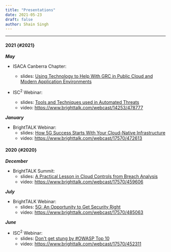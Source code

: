 ```yaml
---
title: "Presentations"
date: 2021-05-23
draft: false
author: Shain Singh
---
```


<hr />

#### 2021 {#2021}

**_May_**
- ISACA Canberra Chapter: 
  - slides: [Using Technology to Help With GRC in Public Cloud and Modern Application Environments](/files/ISACA%20Canberra%20-%20Using%20Technology%20to%20Help%20With%20GRC%20in%20Public%20Cloud%20and%20Modern%20Application%20Environments%20[May%202021].pdf)

- ISC<sup>2</sup> Webinar: 
  - slides: [Tools and Techniques used in Automated Threats](/files/ISC2%20Webinar%20-%20Tools%20and%20Techniques%20used%20in%20Automated%20Threats%20[May%202021].pdf)
  - video: https://www.brighttalk.com/webcast/14253/478777

**_January_**
- BrightTALK Webinar: 
  - slides: [How 5G Success Starts With Your Cloud-Native Infrastructure](/files/Brighttalk%20Webinar%20-%20How%205G%20Success%20Starts%20With%20Your%20Cloud-Native%20Infrastructure%20[January%202021].pdf)
  - video: https://www.brighttalk.com/webcast/17570/472613

#### 2020 {#2020}

**_December_**
- BrightTALK Summit: 
  - slides: [A Practical Lesson in Cloud Controls from Breach Analysis](/files/Brightalk%20Summit%20-%20A%20Practical%20Lesson%20in%20Cloud%20Controls%20from%20Breach%20Analysis%20[Dec%202020].pdf)
  - video: https://www.brighttalk.com/webcast/17570/459606

**_July_**
- BrightTALK Webinar: 
  - slides: [5G: An Opportunity to Get Security Right](/files/Brighttalk%20Webinar%20-%205G:%20The%20Opportunity%20to%20Get%20Security%20Right%20[July%202020].pdf)
  - video: https://www.brighttalk.com/webcast/17570/485063

**_June_**
- ISC<sup>2</sup> Webinar: 
  - slides: [Don\'t get stung by #OWASP Top 10](/files/ISC2%20Webinar%20-%20Don%27t%20get%20stung%20by%20%23OWASP%20Top%2010%20[June%202020].pdf)
  - video: https://www.brighttalk.com/webcast/17570/452311
